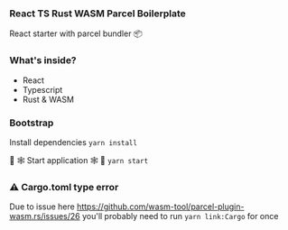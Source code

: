 ### React TS Rust WASM Parcel Boilerplate

React starter with parcel bundler 📦

### What's inside?

- React
- Typescript
- Rust & WASM

### Bootstrap

Install dependencies
`yarn install`

🦀 🕸 Start application 🕸 🦀
`yarn start`

### ⚠️ Cargo.toml type error

Due to issue here https://github.com/wasm-tool/parcel-plugin-wasm.rs/issues/26 you'll probably need to run
`yarn link:Cargo` for once
